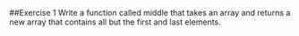 ##Exercise 1
Write a function called middle that takes an array and returns a new array that contains all but the first and last elements.
